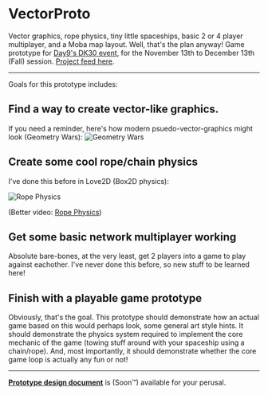 # VectorProto
Vector graphics, rope physics, tiny little spaceships, basic 2 or 4 player multiplayer, and a Moba map layout.
Well, that's the plan anyway! Game prototype for [Day9's DK30 event](http://dk30.day9.tv/), for the November 13th to December 13th (Fall) session. [Project feed here](https://dk30.day9.tv/projects/342095521344913410-1541883495039?t=1541900694038).

------------

Goals for this prototype includes:

## Find a way to create vector-like graphics.
If you need a reminder, here's how modern psuedo-vector-graphics might look (Geometry Wars):
![Geometry Wars](https://i.imgur.com/Ext1Ipnh.jpg?1)


## Create some cool rope/chain physics
I've done this before in Love2D (Box2D physics):

![Rope Physics](https://thumbs.gfycat.com/SecretInsistentAnkole-size_restricted.gif)

(Better video: [Rope Physics](https://gfycat.com/SecretInsistentAnkole))

## Get some basic network multiplayer working

Absolute bare-bones, at the very least, get 2 players into a game to play against eachother. I've never done this before, so new stuff to be learned here!

## Finish with a playable game prototype

Obviously, that's the goal. This prototype should demonstrate how an actual game based on this would perhaps look, some general art style hints. It should demonstrate the physics system required to implement the core mechanic of the game (towing stuff around with your spaceship using a chain/rope). And, most importantly, it should demonstrate whether the core game loop is actually any fun or not!

-----------------

[**Prototype design document**](designdoc.md) is (Soon™) available for your perusal.
